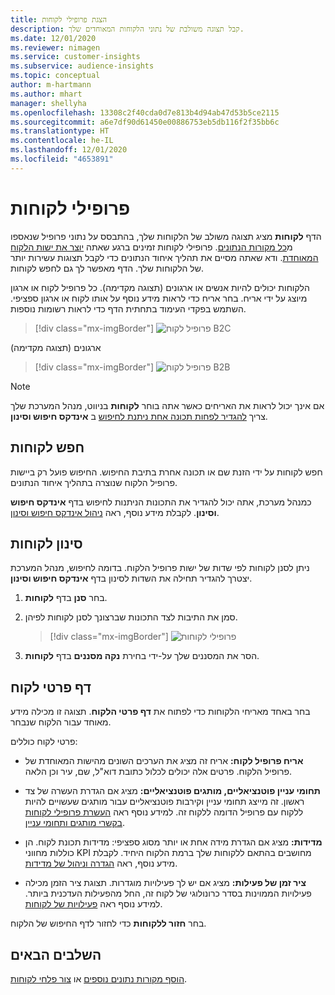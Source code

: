 ```yaml
---
title: הצגת פרופילי לקוחות
description: קבל תצוגה משולבת של נתוני הלקוחות המאוחדים שלך.
ms.date: 12/01/2020
ms.reviewer: nimagen
ms.service: customer-insights
ms.subservice: audience-insights
ms.topic: conceptual
author: m-hartmann
ms.author: mhart
manager: shellyha
ms.openlocfilehash: 13308c2f40cda0d7e813b4d94ab47d53b5ce2115
ms.sourcegitcommit: a6e7df90d61450e00886753eb5db116f2f35bb6c
ms.translationtype: HT
ms.contentlocale: he-IL
ms.lasthandoff: 12/01/2020
ms.locfileid: "4653891"
---
```

# <a name="customer-profiles"></a>פרופילי לקוחות

הדף **לקוחות** מציג תצוגה משולב של הלקוחות שלך, בהתבסס על נתוני פרופיל שנאספו מ[כל מקורות הנתונים](data-sources.md). פרופילי לקוחות זמינים ברגע שאתה [יוצר את ישות הלקוח המאוחדת](data-unification.md). ודא שאתה מסיים את תהליך איחוד הנתונים כדי לקבל תצוגות עשירות יותר של הלקוחות שלך. הדף מאפשר לך גם לחפש לקוחות.

הלקוחות יכולים להיות אנשים או ארגונים (תצוגה מקדימה). כל פרופיל לקוח או ארגון מיוצג על ידי אריח. בחר אריח כדי לראות מידע נוסף על אותו לקוח או ארגון ספציפי. השתמש בפקדי העימוד בתחתית הדף כדי לראות רשומות נוספות.

> [!div class="mx-imgBorder"] 
> ![פרופיל לקוח B2C](media/profiles-customers.png "פרופיל לקוח B2C")

ארגונים (תצוגה מקדימה)
> [!div class="mx-imgBorder"] 
> ![פרופיל לקוח B2B](media/profile-customers-b2b.png "פרופיל לקוח B2B")

> [!NOTE]
> אם אינך יכול לראות את האריחים כאשר אתה בוחר **לקוחות** בניווט, מנהל המערכת שלך צריך [להגדיר לפחות תכונה אחת ניתנת לחיפוש](search-filter-index.md) ב **אינדקס חיפוש וסינון**.

## <a name="search-for-customers"></a>חפש לקוחות

חפש לקוחות על ידי הזנת שם או תכונה אחרת בתיבת החיפוש. החיפוש פועל רק ביישות פרופיל הלקוח שנוצרה בתהליך איחוד הנתונים.

כמנהל מערכת, אתה יכול להגדיר את התכונות הניתנות לחיפוש בדף **אינדקס חיפוש וסינון**. לקבלת מידע נוסף, ראה [ניהול אינדקס חיפוש וסינון](search-filter-index.md).

## <a name="filter-customers"></a>סינון לקוחות

ניתן לסנן לקוחות לפי שדות של ישות פרופיל הלקוח. בדומה לחיפוש, מנהל המערכת יצטרך להגדיר תחילה את השדות לסינון בדף **אינדקס חיפוש וסינון**.

1. בחר **סנן** בדף **לקוחות**.

2. סמן את התיבות לצד התכונות שברצונך לסנן לקוחות לפיהן.

   > [!div class="mx-imgBorder"] 
   > ![פרופילי לקוחות](media/profiles-customers3.png "פרופילי לקוחות")

3. הסר את המסננים שלך על-ידי בחירת **נקה מסננים** בדף **לקוחות**.

##  <a name="customer-details-page"></a>דף פרטי לקוח

בחר באחד מאריחי הלקוחות כדי לפתוח את **דף פרטי הלקוח**. תצוגה זו מכילה מידע מאוחד עבור הלקוח שנבחר.

פרטי לקוח כוללים:

-   **אריח פרופיל לקוח:** אריח זה מציג את הערכים השונים מהישות המאוחדת של פרופיל הלקוח. פרטים אלה יכולים לכלול כתובת דוא"ל, שם, עיר וכן הלאה. 

-   **תחומי עניין פוטנציאליים, מותגים פוטנציאליים:** מציג אם הגדרת העשרה של צד ראשון. זה מייצג תחומי עניין וקירבות פוטנציאליים עבור מותגים שעשויים להיות ללקוח עם פרופיל הדומה ללקוח זה. למידע נוסף ראה [העשרת פרופילי לקוחות בקשרי מותגים ותחומי עניין](enrichment-microsoft-graph.md).

-   **מדידות:** מציג אם הגדרת מידה אחת או יותר מסוג ספציפי: מדידות תכונת לקוח. הן כוללות מחווני KPI מחושבים בהתאם ללקוחות שלך ברמת הלקוח היחיד. לקבלת מידע נוסף, ראה [הגדרה וניהול של מדידות](measures.md).

-   **ציר זמן של פעילות:** מציג אם יש לך פעילויות מוגדרות. תצוגת ציר הזמן מכילה פעילויות הממוינות בסדר כרונולוגי של לקוח זה, החל מהפעילות העדכנית ביותר. למידע נוסף ראה [פעילויות של לקוחות](activities.md).

בחר **חזור ללקוחות** כדי לחזור לדף החיפוש של הלקוח.

## <a name="next-steps"></a>השלבים הבאים

[הוסף מקורות נתונים נוספים](data-sources.md) או [צור פלחי לקוחות](segments.md).
